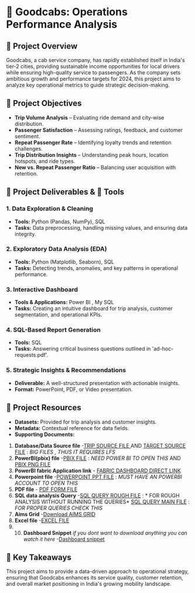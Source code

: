 
# 🚖 Goodcabs: Operations Performance Analysis

## 📌 Project Overview
Goodcabs, a cab service company, has rapidly established itself in India's tier-2 cities, providing sustainable income opportunities for local drivers while ensuring high-quality service to passengers. As the company sets ambitious growth and performance targets for 2024, this project aims to analyze key operational metrics to guide strategic decision-making.

## 🎯 Project Objectives
- **Trip Volume Analysis** – Evaluating ride demand and city-wise distribution.
- **Passenger Satisfaction** – Assessing ratings, feedback, and customer sentiment.
- **Repeat Passenger Rate** – Identifying loyalty trends and retention challenges.
- **Trip Distribution Insights** – Understanding peak hours, location hotspots, and ride types.
- **New vs. Repeat Passenger Ratio** – Balancing user acquisition with retention.

## 📂 Project Deliverables & 🔧 Tools

### **1. Data Exploration & Cleaning**
- **Tools:** Python (Pandas, NumPy), SQL
- **Tasks:** Data preprocessing, handling missing values, and ensuring data integrity.

### **2. Exploratory Data Analysis (EDA)**
- **Tools:** Python (Matplotlib, Seaborn), SQL
- **Tasks:** Detecting trends, anomalies, and key patterns in operational performance.

### **3. Interactive Dashboard**
- **Tools & Applications:** Power BI , My SQL 
- **Tasks:** Creating an intuitive dashboard for trip analysis, customer segmentation, and operational KPIs.

### **4. SQL-Based Report Generation**
- **Tools:** SQL
- **Tasks:** Answering critical business questions outlined in 'ad-hoc-requests.pdf'.

### **5. Strategic Insights & Recommendations**
- **Deliverable:** A well-structured presentation with actionable insights.
- **Format:** PowerPoint, PDF, or Video presentation.

## 📝 Project Resources
- **Datasets:** Provided for trip analysis and customer insights.
- **Metadata:** Contextual reference for data fields.
- **Supporting Documents:**
1. **Database/Data Source file** -[TRIP SOURCE FILE ](https://github.com/Aniru1105/GoodCabs_Analysis/blob/main/trips_db.sql) AND 
                                  [TARGET SOURCE FILE](https://github.com/Aniru1105/GoodCabs_Analysis/blob/main/targets_db.sql) : *BIG FILES , THUS IT REQUIRES LFS*
3. **PowerBI(pbix) file** -[PBIX FILE](https://github.com/Aniru1105/GoodCabs_Analysis/blob/main/TRAVEL%26TRIPS.pbix) : *NEED POWER BI TO OPEN THIS* AND
                           [PBIX PNG FILE ](https://github.com/Aniru1105/GoodCabs_Analysis/blob/main/FireShot%20Capture%20258%20-%20TRAVEL%26TRIPS%20-%20Power%20BI%20-%20%5Bapp.powerbi.com%5D.png) 
5. **PowerBI fabric Application link** - [FABRIC DASHBOARD DIRECT LINK ](https://app.powerbi.com/links/Q5jXtJ_j0h?ctid=4fd60770-0a1d-4047-b029-26a2cc4b34e2&pbi_source=linkShare)
6. **Powerpoint file** -[POWERPOINT PPT FILE](https://github.com/Aniru1105/GoodCabs_Analysis/blob/main/travel%20and%20trip.pptx) : *MUST HAVE AN POWERBI ACCOUNT TO OPEN THIS*
7. **PDF file** - [PDF FORM FILE](https://github.com/Aniru1105/GoodCabs_Analysis/blob/main/TRAVEL%26TRIPS%20(1).pdf)
8. **SQL data analysis Query** -[SQL QUERY ROUGH FILE](https://github.com/Aniru1105/GoodCabs_Analysis/blob/main/SQL%20QUERY%20%7B%20ROUGH%20%7D) : * FOR ROUGH ANALYSIS WITHOUT RUNNING THE QUERIES*
                                [SQL QUERY MAIN FILE](https://github.com/Aniru1105/GoodCabs_Analysis/blob/main/SQL%20QUERY%20GOODCABS.sql) : *FOR PROPER QUERIES CHECK THIS*
10. **Aims Grid** -[Download AIMS GRID](https://github.com/Aniru1105/GoodCabs_Analysis/blob/main/aims%20grid%20%2313%20%2312.png)
11. **Excel file** -[EXCEL FILE](https://github.com/Aniru1105/GoodCabs_Analysis/blob/main/TRAVEL%26TRIPS.xlsx)
12. 10. **Dashboard Snippet** *if you dont want to download anything you can watch it here* -[Dashboard snippet](https://github.com/Aniru1105/GoodCabs_Analysis/blob/main/Screenshot%202025-03-07%20133545.png)

## 📢 Key Takeaways
This project aims to provide a data-driven approach to operational strategy, ensuring that Goodcabs enhances its service quality, customer retention, and overall market positioning in India's growing mobility landscape.


